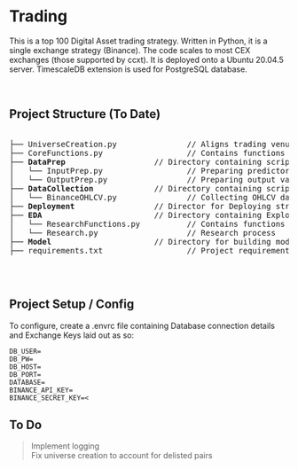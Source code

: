 # Trading 

This is a top 100 Digital Asset trading strategy. Written in Python, it is a single exchange strategy (Binance). The code scales to most CEX exchanges (those supported by ccxt). It is deployed onto a Ubuntu 20.04.5 server. TimescaleDB extension is used for PostgreSQL database.

<br />

## Project Structure (To Date)

<pre>

├── UniverseCreation.py               // Aligns trading venues with coingecko top 100
├── CoreFunctions.py                  // Contains functions used across all programs 
├── <b>DataPrep</b>                   // Directory containing scripts for data cleaning & preparation
│   └── InputPrep.py                  // Preparing predictor variables
│   └── OutputPrep.py                 // Preparing output variables
├── <b>DataCollection</b>             // Directory containing scripts for collecting data
│   └── BinanceOHLCV.py               // Collecting OHLCV data from Binance
├── <b>Deployment</b>                 // Director for Deploying strategy
├── <b>EDA</b>                        // Directory containing Exploratory Data Analysis
│   └── ResearchFunctions.py          // Contains functions used across all research programs 
│   └── Research.py                   // Research process
├── <b>Model</b>                      // Directory for building models
├── requirements.txt                  // Project requirements

</pre>

<br />

## Project Setup / Config 

To configure, create a .envrc file containing Database connection details and Exchange Keys laid out as so:

```
DB_USER=
DB_PW=
DB_HOST=
DB_PORT=
DATABASE=
BINANCE_API_KEY=
BINANCE_SECRET_KEY=<
```

## To Do 
> Implement logging <br />
> Fix universe creation to account for delisted pairs <br />
